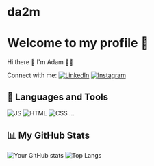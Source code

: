 # da2m
# Welcome to my profile 👋

Hi there 👋 I'm Adam 👨‍💻

Connect with me:
[![LinkedIn](https://img.shields.io/badge/LinkedIn-blue?logo=linkedin)](https://linkedin.com/in/nama-kamu)
[![Instagram](https://img.shields.io/badge/Instagram-pink?logo=instagram)](https://instagram.com/nama_kamu)

## 🔧 Languages and Tools
![JS](https://img.shields.io/badge/-JavaScript-F7DF1E?logo=javascript&logoColor=black)
![HTML](https://img.shields.io/badge/-HTML5-E34F26?logo=html5&logoColor=white)
![CSS](https://img.shields.io/badge/-CSS3-1572B6?logo=css3)
...

## 📊 My GitHub Stats
![Your GitHub stats](https://github-readme-stats.vercel.app/api?username=adamdev&show_icons=true&theme=radical)
![Top Langs](https://github-readme-stats.vercel.app/api/top-langs/?username=adamdev&layout=compact&theme=radical)
